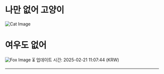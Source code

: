 
# 나만 없어 고양이

![Cat Image](https://cdn2.thecatapi.com/images/vq.png)

# 여우도 없어
![Fox Image](https://randomfox.ca/images/24.jpg)
⏳ 업데이트 시간: 2025-02-21 11:07:44 (KRW)

---
